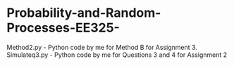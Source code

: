 # Probability-and-Random-Processes-EE325-  
Method2.py - Python code by me for Method B for Assignment 3.  
Simulateq3.py - Python code by me for Questions 3 and 4 for Assignment 2  
